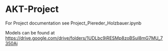 # AKT-Project

For Project documentation see Project_Piereder_Holzbauer.ipynb

Models can be found at https://drive.google.com/drive/folders/1UDLbc9iRESMp8zoBSul8mG7MU_7350Aj
